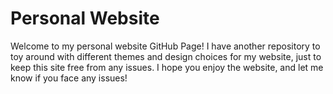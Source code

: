 # Personal Website
Welcome to my personal website GitHub Page! I have another repository to toy around with different themes and design choices for my website, just to keep this site free from any issues. I hope you enjoy the website, and let me know if you face any issues!